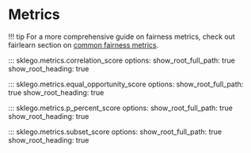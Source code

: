 # Metrics

!!! tip
    For a more comprehensive guide on fairness metrics, check out fairlearn section on
    [common fairness metrics](https://fairlearn.org/v0.12/user_guide/assessment/common_fairness_metrics.html).

::: sklego.metrics.correlation_score
    options:
        show_root_full_path: true
        show_root_heading: true

::: sklego.metrics.equal_opportunity_score
    options:
        show_root_full_path: true
        show_root_heading: true

::: sklego.metrics.p_percent_score
    options:
        show_root_full_path: true
        show_root_heading: true

::: sklego.metrics.subset_score
    options:
        show_root_full_path: true
        show_root_heading: true
